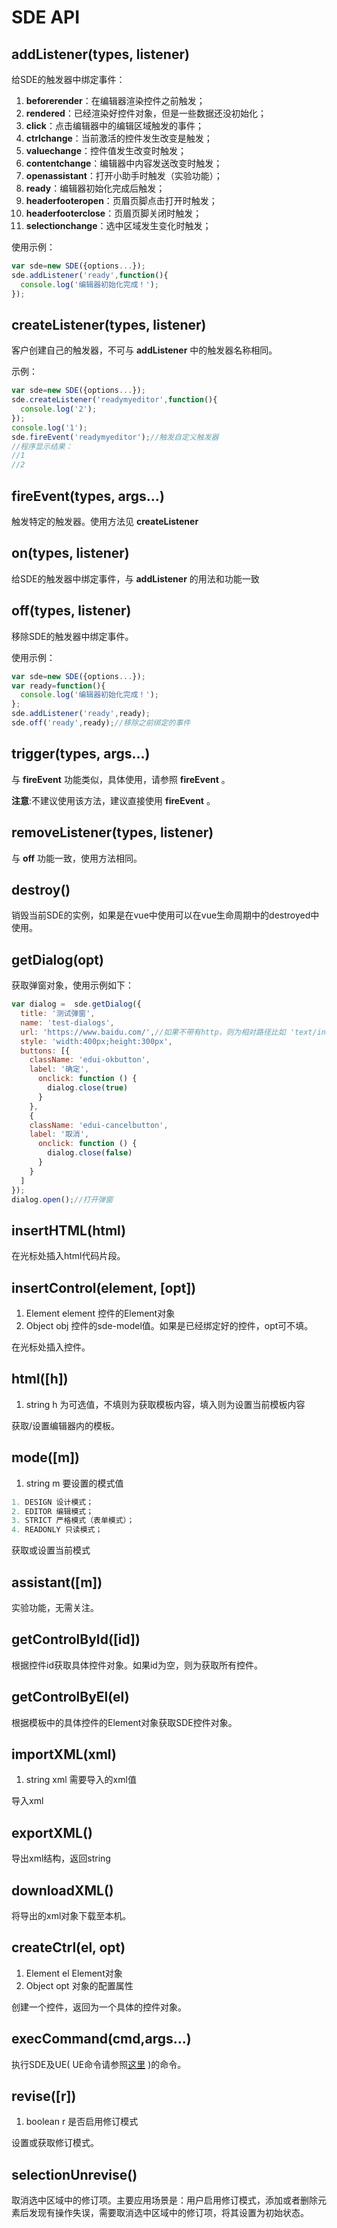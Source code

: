 # SDE API

## addListener(types, listener)

给SDE的触发器中绑定事件：
1. **beforerender**：在编辑器渲染控件之前触发；
2. **rendered**：已经渲染好控件对象，但是一些数据还没初始化；
3. **click**：点击编辑器中的编辑区域触发的事件；
4. **ctrlchange**：当前激活的控件发生改变是触发；
5. **valuechange**：控件值发生改变时触发；
6. **contentchange**：编辑器中内容发送改变时触发；
7. **openassistant**：打开小助手时触发（实验功能）；
8. **ready**：编辑器初始化完成后触发；
9. **headerfooteropen**：页眉页脚点击打开时触发；
10. **headerfooterclose**：页眉页脚关闭时触发；
10. **selectionchange**：选中区域发生变化时触发；

使用示例：
```js
var sde=new SDE({options...});
sde.addListener('ready',function(){
  console.log('编辑器初始化完成！');
});
```

## createListener(types, listener)

客户创建自己的触发器，不可与 **addListener** 中的触发器名称相同。

示例：
```js
var sde=new SDE({options...});
sde.createListener('readymyeditor',function(){
  console.log('2');
});
console.log('1');
sde.fireEvent('readymyeditor');//触发自定义触发器
//程序显示结果：
//1
//2
```

## fireEvent(types, args...)

触发特定的触发器。使用方法见 **createListener**

## on(types, listener)

给SDE的触发器中绑定事件，与 **addListener** 的用法和功能一致

## off(types, listener)

移除SDE的触发器中绑定事件。

使用示例：
```js
var sde=new SDE({options...});
var ready=function(){
  console.log('编辑器初始化完成！');
};
sde.addListener('ready',ready);
sde.off('ready',ready);//移除之前绑定的事件
```

## trigger(types, args...)

与 **fireEvent** 功能类似，具体使用，请参照 **fireEvent** 。

**注意**:不建议使用该方法，建议直接使用 **fireEvent** 。

## removeListener(types, listener)

与 **off** 功能一致，使用方法相同。

## destroy()

销毁当前SDE的实例，如果是在vue中使用可以在vue生命周期中的destroyed中使用。

## getDialog(opt) 

获取弹窗对象，使用示例如下：
```js
var dialog =  sde.getDialog({
  title: '测试弹窗',
  name: 'test-dialogs',
  url: 'https://www.baidu.com/',//如果不带有http，则为相对路径比如 'text/index.html'//这个就是文本控件维护
  style: 'width:400px;height:300px',
  buttons: [{
    className: 'edui-okbutton',
    label: '确定',
      onclick: function () {
        dialog.close(true)
      }
    },
    {
    className: 'edui-cancelbutton',
    label: '取消',
      onclick: function () {
        dialog.close(false)
      }
    }
  ]
});
dialog.open();//打开弹窗
```

## insertHTML(html)

在光标处插入html代码片段。

## insertControl(element, [opt])

1. Element element 控件的Element对象
2. Object obj 控件的sde-model值。如果是已经绑定好的控件，opt可不填。

在光标处插入控件。

## html([h])

1. string h 为可选值，不填则为获取模板内容，填入则为设置当前模板内容

获取/设置编辑器内的模板。

## mode([m])

1. string m 要设置的模式值
``` js
1. DESIGN 设计模式；
2. EDITOR 编辑模式；
3. STRICT 严格模式（表单模式）；
4. READONLY 只读模式；
```

获取或设置当前模式

## assistant([m])

实验功能，无需关注。

## getControlById([id])

根据控件id获取具体控件对象。如果id为空，则为获取所有控件。

## getControlByEl(el)

根据模板中的具体控件的Element对象获取SDE控件对象。

## importXML(xml)

1. string xml 需要导入的xml值

导入xml

## exportXML()

导出xml结构，返回string

## downloadXML()

将导出的xml对象下载至本机。

## createCtrl(el, opt)

1. Element el Element对象
2. Object opt 对象的配置属性

创建一个控件，返回为一个具体的控件对象。

## execCommand(cmd,args...)

执行SDE及UE( UE命令请参照[这里](http://ueditor.baidu.com/doc/) )的命令。

## revise([r])

1. boolean r 是否启用修订模式

设置或获取修订模式。

## selectionUnrevise()

取消选中区域中的修订项。主要应用场景是：用户启用修订模式，添加或者删除元素后发现有操作失误，需要取消选中区域中的修订项，将其设置为初始状态。
